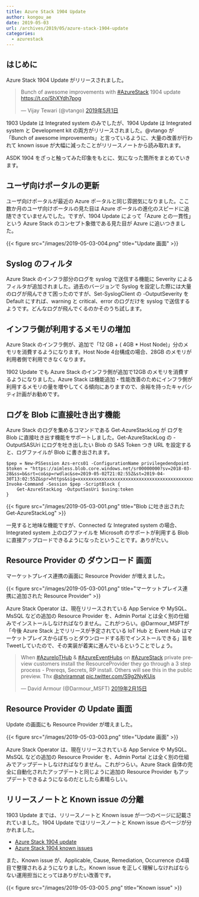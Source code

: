 ```yaml
---
title: Azure Stack 1904 Update
author: kongou_ae
date: 2019-05-03
url: /archives/2019/05/azure-stack-1904-update
categories:
  - azurestack
---
```


## はじめに

Azure Stack 1904 Update がリリースされました。

<blockquote class="twitter-tweet" data-cards="hidden" data-lang="ja"><p lang="en" dir="ltr">Bunch of awesome improvements with <a href="https://twitter.com/hashtag/AzureStack?src=hash&amp;ref_src=twsrc%5Etfw">#AzureStack</a> 1904 update <a href="https://t.co/ShXYdh7pog">https://t.co/ShXYdh7pog</a></p>&mdash; Vijay Tewari (@vtango) <a href="https://twitter.com/vtango/status/1123643106375528450?ref_src=twsrc%5Etfw">2019年5月1日</a></blockquote>
<script async src="https://platform.twitter.com/widgets.js" charset="utf-8"></script>

1903 Update は Integrated system のみでしたが、1904 Update は Integrated system と Development kit の両方がリリースされました。@vtango が「Bunch of awesome improvements」と言っているように、大量の改善が行われて known issue が大幅に減ったことがリリースノートから読み取れます。

ASDK 1904 をざっと触ってみた印象をもとに、気になった箇所をまとめていきます。

## ユーザ向けポータルの更新

ユーザ向けポータルが最近の Azure ポータルと同じ雰囲気になりました。ここ数か月のユーザ向けポータルの見た目は Azure ポータルの進化のスピードに追随できていませんでした。ですが、1904 Update によって「Azure との一貫性」という Azure Stack のコンセプト象徴である見た目が Azure に追いつきました。

{{< figure src="/images/2019-05-03-004.png" title="Update 画面" >}}

## Syslog のフィルタ

Azure Stack のインフラ部分のログを syslog で送信する機能に Severity によるフィルタが追加されました。過去のバージョンで Syslog を設定した際には大量のログが飛んできて困ったのですが、Set-SyslogClient の -OutputSeverity を Default にすれば、warning と critical、error のログだけを syslog で送信するようです。どんなログが飛んでくるのかそのうち試します。

## インフラ側が利用するメモリの増加

Azure Stack のインフラ側が、追加で「12 GB + ( 4GB * Host Node)」分のメモリを消費するようになります。Host Node 4台構成の場合、28GB のメモリが利用者側で利用できなくなります。

1902 Update でも Azure Stack のインフラ側が追加で12GB のメモリを消費するようになりました。Azure Stack は機能追加・性能改善のためにインフラ側が利用するメモリの量を増やしてくる傾向にありますので、余裕を持ったキャパシティ計画がお勧めです。

## ログを Blob に直接吐き出す機能

Azure Stack のログを集めるコマンドである Get-AzureStackLog が ログを Blob に直接吐き出す機能をサポートしました。Get-AzureStackLog の -OutputSASUri にログを吐き出したい Blob の SAS Token つき URL を設定すると、ログファイルが Blob に書き出されます。

```
$pep = New-PSSession Azs-ercs01 -ConfigurationName privilegedendpoint
$token = "https://aimless.blob.core.windows.net/sr00000000?sv=2018-03-28&ss=b&srt=co&sp=rwdlac&se=2019-05-02T21:02:55Z&st=2019-04-30T13:02:55Z&spr=https&sig=xxxxxxxxxxxxxxxxxxxxxxxxxxxxxxxxxxxxxxxxxxxxxxxxxxx"
Invoke-Command -Session $pep -ScriptBlock {
    Get-AzureStackLog -OutputSasUri $using:token
}
```

{{< figure src="/images/2019-05-03-001.png" title="Blob に吐き出された Get-AzureStackLog" >}}

一見すると地味な機能ですが、Connected な Integrated system の場合、Integrated system 上のログファイルを Microsoft のサポートが利用する Blob に直接アップロードできるようになったということです。ありがたい。

## Resource Provider の ダウンロード 画面

マーケットプレイス連携の画面に Resource Provider が増えました。

{{< figure src="/images/2019-05-03-001.png" title="マーケットプレイス連携に追加された Resource Provider" >}}

Azure Stack Operator は、現在リリースされている App Service や MySQL、MsSQL などの追加の Resource Provider を、Admin Portal とは全く別の仕組みでインストールしなければなりません。これがつらい。@Darmour_MSFTが「今後 Azure Stack 上でリリースが予定されている IoT Hub と Event Hub はマーケットプレイスからぽちっとダウンロードする形でインストールできる」旨をTweetしていたので、その実装が着実に進んでいるということでしょう。

<blockquote class="twitter-tweet" data-lang="ja"><p lang="en" dir="ltr">When <a href="https://twitter.com/hashtag/AzureIoTHub?src=hash&amp;ref_src=twsrc%5Etfw">#AzureIoTHub</a> &amp; <a href="https://twitter.com/hashtag/AzureEventHubs?src=hash&amp;ref_src=twsrc%5Etfw">#AzureEventHubs</a> on <a href="https://twitter.com/hashtag/AzureStack?src=hash&amp;ref_src=twsrc%5Etfw">#AzureStack</a> private preview customers install the ResourceProvider they go through a 3 step process - Prereqs, Secrets, RP install. Others will see this in the public preview. Thx <a href="https://twitter.com/shriramnat?ref_src=twsrc%5Etfw">@shriramnat</a> <a href="https://t.co/S9g2NyKUis">pic.twitter.com/S9g2NyKUis</a></p>&mdash; David Armour (@Darmour_MSFT) <a href="https://twitter.com/Darmour_MSFT/status/1096390166673944576?ref_src=twsrc%5Etfw">2019年2月15日</a></blockquote>
<script async src="https://platform.twitter.com/widgets.js" charset="utf-8"></script>

## Resource Provider の Update 画面

Update の画面にも Resource Provider が増えました。

{{< figure src="/images/2019-05-03-003.png" title="Update 画面" >}}

Azure Stack Operator は、現在リリースされている App Service や MySQL、MsSQL などの追加の Resource Provider を、Admin Portal とは全く別の仕組みでアップデートしなければなりません。これがつらい。Azure Stack 自体の完全に自動化されたアップデートと同じように追加の Resource Provider もアップデートできるようになるのだとしたら素晴らしい。

## リリースノートと Known issue の分離

1903 Update までは、リリースノートと Known issue が一つのページに記載されていました。1904 Update ではリリースノートと Known issue のページが分かれました。

- [Azure Stack 1904 update](https://docs.microsoft.com/ja-jp/azure-stack/operator/azure-stack-release-notes-1904)
- [Azure Stack 1904 known issues](https://docs.microsoft.com/ja-jp/azure-stack/operator/azure-stack-release-notes-known-issues-1904)

また、Known issue が、Applicable, Cause, Remediation, Occurrence の4項目で整理されるようになりました。Known issue を正しく理解しなければならない運用担当にとってはありがたい改善です。

{{< figure src="/images/2019-05-03-00５.png" title="Known issue" >}}
